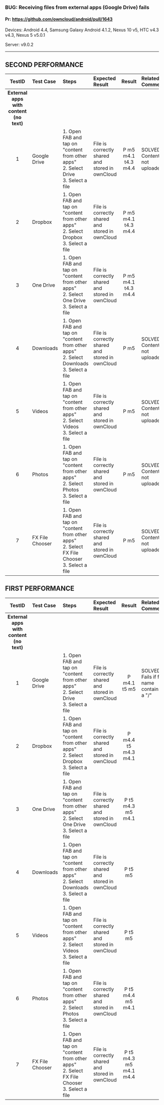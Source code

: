 ###  BUG: Receiving files from external apps (Google Drive) fails

#### Pr: https://github.com/owncloud/android/pull/1643

Devices: Android 4.4, Samsung Galaxy Android 4.1.2, Nexus 10 v5, HTC v4.3 v4.3, Nexus 5 v5.0.1

Server: v9.0.2

---

## SECOND PERFORMANCE

| TestID | Test Case | Steps | Expected Result | Result | Related Comment |
| :----: | :-------- | :---- | :-------------- | :----: | :-------------- |
|**External apps with content (no text)**||||||
| 1 | Google Drive | 1. Open FAB and tap on "content from other apps"<br> 2. Select Drive<br>3. Select a file| File is correctly shared and stored in ownCloud| P m5 m4.1 t4.3 m4.4 | SOLVED: Content not uploaded |
| 2 | Dropbox | 1. Open FAB and tap on "content from other apps"<br> 2. Select Dropbox<br>3. Select a file|File is correctly shared and stored in ownCloud| P m5 m4.1 t4.3 m4.4| |
| 3 | One Drive | 1. Open FAB and tap on "content from other apps"<br> 2. Select One Drive<br>3. Select a file|File is correctly shared and stored in ownCloud| P m5 m4.1 t4.3 m4.4| |
| 4 | Downloads | 1. Open FAB and tap on "content from other apps"<br> 2. Select Downloads<br>3. Select a file|File is correctly shared and stored in ownCloud| P m5 | SOLVED: Content not uploaded|
| 5 | Videos | 1. Open FAB and tap on "content from other apps"<br> 2. Select Videos<br>3. Select a file|File is correctly shared and stored in ownCloud| P m5 | SOLVED: Content not uploaded|
| 6 | Photos | 1. Open FAB and tap on "content from other apps"<br> 2. Select Photos<br>3. Select a file|File is correctly shared and stored in ownCloud| P m5|SOLVED: Content not uploaded |
| 7 | FX File Chooser | 1. Open FAB and tap on "content from other apps"<br> 2. Select FX File Chooser<br>3. Select a file|File is correctly shared and stored in ownCloud| P m5 | SOLVED: Content not uploaded|


## FIRST PERFORMANCE
 
| TestID | Test Case | Steps | Expected Result | Result | Related Comment |
| :----: | :-------- | :---- | :-------------- | :----: | :-------------- |
|**External apps with content (no text)**||||||
| 1 | Google Drive | 1. Open FAB and tap on "content from other apps"<br> 2. Select Drive<br>3. Select a file| File is correctly shared and stored in ownCloud| P m4.1 t5 m5 | SOLVED: Fails if file name contains a "/"  |
| 2 | Dropbox | 1. Open FAB and tap on "content from other apps"<br> 2. Select Dropbox<br>3. Select a file|File is correctly shared and stored in ownCloud| P m4.4 t5 m4.3 m4.1| |
| 3 | One Drive | 1. Open FAB and tap on "content from other apps"<br> 2. Select One Drive<br>3. Select a file|File is correctly shared and stored in ownCloud| P t5 m4.3 m5 m4.1| |
| 4 | Downloads | 1. Open FAB and tap on "content from other apps"<br> 2. Select Downloads<br>3. Select a file|File is correctly shared and stored in ownCloud| P t5 m5| |
| 5 | Videos | 1. Open FAB and tap on "content from other apps"<br> 2. Select Videos<br>3. Select a file|File is correctly shared and stored in ownCloud| P t5 m5 | |
| 6 | Photos | 1. Open FAB and tap on "content from other apps"<br> 2. Select Photos<br>3. Select a file|File is correctly shared and stored in ownCloud| P t5 m4.4 m5 m4.1| |
| 7 | FX File Chooser | 1. Open FAB and tap on "content from other apps"<br> 2. Select FX File Chooser<br>3. Select a file|File is correctly shared and stored in ownCloud| P t5 m4.3 m5 m4.1 m4.4| |